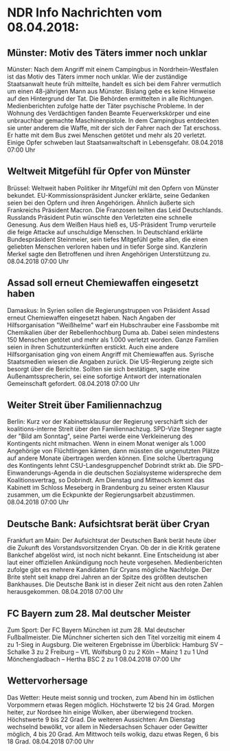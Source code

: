 # NDR Info Nachrichten vom 08.04.2018:


## Münster: Motiv des Täters immer noch unklar
Münster:	Nach dem Angriff mit einem Campingbus in Nordrhein-Westfalen ist das Motiv des Täters immer noch unklar. Wie der zuständige Staatsanwalt heute früh mitteilte, handelt es sich bei dem Fahrer vermutlich um einen 48-jährigen Mann aus Münster. Bislang gebe es keine Hinweise auf den Hintergrund der Tat. Die Behörden ermittelten in alle Richtungen. Medienberichten zufolge hatte der Täter psychische Probleme. In der Wohnung des Verdächtigen fanden Beamte Feuerwerkskörper und eine unbrauchbar gemachte Maschinenpistole. In dem Campingbus entdeckten sie unter anderem die Waffe, mit der sich der Fahrer nach der Tat erschoss. Er hatte mit dem Bus zwei Menschen getötet und mehr als 20 verletzt. Einige Opfer schweben laut Staatsanwaltschaft in Lebensgefahr. 08.04.2018 07:00 Uhr 

## Weltweit Mitgefühl für Opfer von Münster
Brüssel:	Weltweit haben Politiker ihr Mitgefühl mit den Opfern von Münster bekundet. EU-Kommissionspräsident Juncker erklärte, seine Gedanken seien bei den Opfern und ihren Angehörigen. Ähnlich äußerte sich Frankreichs Präsident Macron. Die Franzosen teilten das Leid Deutschlands. Russlands Präsident Putin wünschte den Verletzten eine schnelle Genesung. Aus dem Weißen Haus hieß es, US-Präsident Trump verurteile die feige Attacke auf unschuldige Menschen. In Deutschland erklärte Bundespräsident Steinmeier, sein tiefes Mitgefühl gelte allen, die einen geliebten Menschen verloren haben und in tiefer Sorge sind. Kanzlerin Merkel sagte den Betroffenen und ihren Angehörigen Unterstützung zu. 08.04.2018 07:00 Uhr 

## Assad soll erneut Chemiewaffen eingesetzt haben
Damaskus: In Syrien sollen die Regierungstruppen von Präsident Assad erneut Chemiewaffen eingesetzt haben. Nach Angaben der Hilfsorganisation "Weißhelme" warf ein Hubschrauber eine Fassbombe mit Chemikalien über der Rebellenhochburg Duma ab. Dabei seien mindestens 150 Menschen getötet und mehr als 1.000 verletzt worden. Ganze Familien seien in ihren Schutzunterkünften erstickt. Auch eine andere Hilfsorganisation ging von einem Angriff mit Chemiewaffen aus. Syrische Staatsmedien wiesen die Angaben zurück. Die US-Regierung zeigte sich besorgt über die Berichte. Sollten sie sich bestätigen, sagte eine Außenamtssprecherin, sei eine sofortige Antwort der internationalen Gemeinschaft gefordert. 08.04.2018 07:00 Uhr 

## Weiter Streit über Familiennachzug
Berlin: Kurz vor der Kabinettsklausur der Regierung verschärft sich der koalitions-interne Streit über den Familiennachzug. SPD-Vize Stegner sagte der "Bild am Sonntag", seine Partei werde eine Verkleinerung des Kontingents nicht mitmachen. Wenn in einem Monat weniger als 1.000 Angehörige von Flüchtlingen kämen, dann müssten die ungenutzten Plätze auf andere Monate übertragen werden können. Eine solche Übertragung des Kontingents lehnt CSU-Landesgruppenchef Dobrindt strikt ab. Die SPD-Einwanderungs-Agenda in die deutschen Sozialsysteme widerspreche dem Koalitionsvertrag, so Dobrindt. Am Dienstag und Mittwoch kommt das Kabinett im Schloss Meseberg in Brandenburg zu seiner ersten Klausur zusammen, um die Eckpunkte der Regierungsarbeit abzustimmen. 08.04.2018 07:00 Uhr 

## Deutsche Bank: Aufsichtsrat berät über Cryan
Frankfurt am Main: Der Aufsichtsrat der Deutschen Bank berät heute über die Zukunft des Vorstandsvorsitzenden Cryan. Ob der in die Kritik geratene Bankchef abgelöst wird, ist noch nicht bekannt. Eine Entscheidung ist aber laut einer offiziellen Ankündigung noch heute vorgesehen. Medienberichten zufolge gibt es mehrere Kandidaten für Cryans mögliche Nachfolge. Der Brite steht seit knapp drei Jahren an der Spitze des größten deutschen Bankhauses. Die Deutsche Bank ist in dieser Zeit nicht aus den roten Zahlen herausgekommen. 08.04.2018 07:00 Uhr 

## FC Bayern zum 28. Mal deutscher Meister
Zum Sport: Der FC Bayern München ist zum 28. Mal deutscher Fußballmeister. Die Münchner sicherten sich den Titel vorzeitig mit einem 4 zu 1-Sieg in Augsburg. Die weiteren Ergebnisse im Überblick:
Hamburg SV – Schalke 3 zu 2
Freiburg – VfL Wolfsburg 0 zu 2
Köln – Mainz 1 zu 1
Und Mönchengladbach – Hertha BSC 2 zu 1 08.04.2018 07:00 Uhr 

## Wettervorhersage
Das Wetter: Heute meist sonnig und trocken, zum Abend hin im östlichen Vorpommern etwas Regen möglich. Höchstwerte 12 bis 24 Grad. Morgen heiter, zur Nordsee hin einige Wolken, aber überwiegend trocken. Höchstwerte 9 bis 22 Grad. Die weiteren Aussichten: Am Dienstag wechselnd bewölkt, vor allem in Niedersachsen Schauer oder Gewitter möglich, 4 bis 20 Grad. Am Mittwoch teils wolkig, dazu etwas Regen, 6 bis 18 Grad. 08.04.2018 07:00 Uhr 
